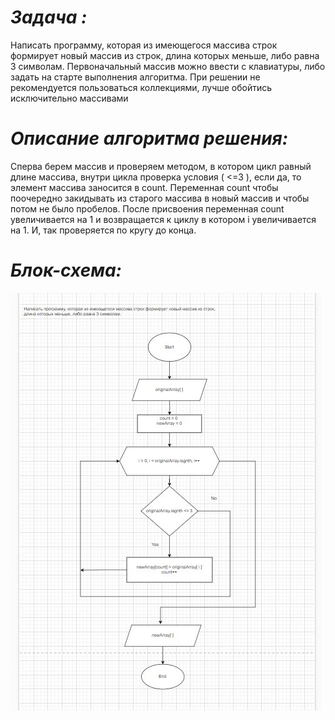 # _Задача :_

Написать программу, которая из имеющегося массива строк формирует новый массив из строк, длина которых меньше, либо равна 3 символам. Первоначальный массив можно ввести с клавиатуры, либо задать на старте выполнения алгоритма. При решении не рекомендуется пользоваться коллекциями, лучше обойтись исключительно массивами

#  _Описание алгоритма решения:_

Сперва берем массив и проверяем методом, в котором цикл равный длине массива, внутри цикла проверка условия ( <=3 ), если да, то элемент массива заносится в count. Переменная count чтобы поочередно закидывать из старого массива в новый массив и чтобы потом не было пробелов. После присвоения переменная count увеличивается на 1 и возвращается к циклу в котором i увеличивается на 1. И, так проверяется по кругу до конца.


# _Блок-схема:_
![Блок-схема](https://github.com/Alex272007/controlwork/blob/main/Algorithm.jpg)
